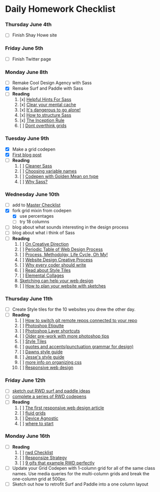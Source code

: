 # Daily Homework Checklist

### Thursday June 4th
- [ ] Finish Shay Howe site

### Friday June 5th
- [ ] Finish Twitter page

### Monday June 8th
- [ ] Remake Cool Design Agency with Sass  
- [x] Remake Surf and Paddle with Sass  
- [ ] **Reading**  
	1. [x] [Helpful Hints For Sass](http://iamsteve.me/blog/entry/sass_hints_tips)  
	2. [x] [Clear your mental cache](http://robots.thoughtbot.com/clear-your-mental-cache)  
	3. [x] [It's dangerous to go alone!](https://www.youtube.com/watch?v=1i8ylq4j_EY)  
	4. [x] [How to structure Sass](http://thesassway.com/beginner/how-to-structure-a-sass-project)  
	5. [x] [The Inception Rule](http://thesassway.com/beginner/the-inception-rule)  
	6. [ ] [Dont overthink grids](http://css-tricks.com/dont-overthink-it-grids/)  


### Tuesday June 9th
- [x] Make a grid codepen
- [x] [First blog post](http://tiy-atx-ui-may2015.github.io/assignments/12.html)
- [ ] **Reading**
	1. [ ] [Cleaner Sass](http://thesassway.com/intermediate/leveraging-sass-mixins-for-cleaner-code)
	2. [ ] [Choosing variable names](http://thesassway.com/beginner/variable-naming)
	3. [ ] [Codepen with Golden Mean on type](http://codepen.io/samkap/pen/azbxaK)
	4. [ ] [Why Sass?](http://alistapart.com/article/why-sass)

### Wednesday June 10th
- [ ] add to [Master Checklist](http://tiy-atx-ui-may2015.github.io/week3/13.html)
- [x] fork grid mixin from codepen
	- [x] use percentages
	- [ ] try 18 columns
- [ ] blog about what sounds interesting in the design process
- [ ] blog about what i think of Sass
- [ ] **Reading**
	1. [ ] [On Creative Direction](http://danielmall.com/articles/on-creative-direction/)
	2. [ ] [Periodic Table of Web Design Process](http://www.webdesignerdepot.com/2014/09/the-periodic-table-of-web-design/)
	3. [ ] [Process, Methodolgy, Life Cycle, Oh My!](http://alistapart.com/article/Process)
	4. [ ] [Website Design Creative Process](http://justcreative.com/2014/06/03/website-design-creative-process-workflow/)
	5. [ ] [Why every coder should write](https://medium.com/@SchnettHappens/why-every-coder-should-start-writing-fe05e831d1cf)
	6. [ ] [Read about Style Tiles](http://styletil.es/)
	7. [ ] [Elemental Collages](http://danielmall.com/articles/rif-element-collages/)
	8. [Sketching can help your web design](http://webdesign.tutsplus.com/articles/sketching-how-a-simple-pen-and-paper-can-transform-your-web-designs--webdesign-3073)
	9. [ ] [How to plan your website with sketches](http://tympanus.net/codrops/2013/01/29/planning-your-web-design-with-sketches/)

### Thursday June 11th
- [ ] Create Style tiles for the 10 websites you drew the other day.
- [ ] **Reading**
	1. [ ] [How to switch git remote repos connected to your repo](https://help.github.com/articles/changing-a-remote-s-url/)
	2. [ ] [Photoshop Etiqutte](http://photoshopetiquette.com/)
	3. [ ] [Photoshop Layer shortcuts](http://www.photoshopessentials.com/basics/layer-shortcuts/)
	4. [ ] [Older pre-work with more photoshop tips](http://tiy-austin-wd-jan2015.github.io/PreWorkPlus/)
	5. [ ] [Style Tiles](http://www.styletil.es/)
	6. [ ] [quotes and accents(punctuation grammar for design)](http://quotesandaccents.com/)
	7. [ ] [Dawns style guide](http://www.dawndelatte.com/fqf_styleguide)
	8. [ ] [Jesse's style guide](http://jessecrow.com/nps_styleguide)
	9. [ ] [more info on organizing css](https://mattstauffer.co/blog/organizing-css-oocss-smacss-and-bem)
	10. [ ] [Responsive web design](http://www.smashingmagazine.com/2011/01/12/guidelines-for-responsive-web-design/)

### Friday June 12th

- [ ] [sketch out RWD surf and paddle ideas](http://tiy-atx-ui-may2015.github.io/assignments/15.html)
- [ ] [complete a series of RWD codepens](http://tiy-atx-ui-may2015.github.io/assignments/15b.html)
- [ ] **Reading**
	1. [ ] [The first responsive web design article](http://tiy-atx-ui-may2015.github.io/week3/alistapart.com/article/responsive-web-design)
	2. [ ] [fluid grids](http://alistapart.com/article/fluidgrids)
	3. [ ] [Device Agnostic](http://trentwalton.com/2014/03/10/device-agnostic)
	4. [ ] [where to start](http://trentwalton.com/2013/02/07/where-to-start/)

### Monday June 16th
- [ ] **Reading**
	1. [ ] [rwd Checklist](http://rwdchecklist.com/)
	2. [ ] [Responsize Strategy](http://bradfrost.com/blog/post/responsive-strategy/)
	3. [ ] [9 gifs that example RWD perfectly](http://www.fastcodesign.com/3038367/9-gifs-that-explain-responsive-design-brilliantly)
- [ ] Update your Grid Codepen with 1-column grid for all of the 		same class names. Use media queries for the multi-column 		grids and break the one-column grid at 500px.
- [ ] Sketch out how to retrofit Surf and Paddle into a one 		   column layout